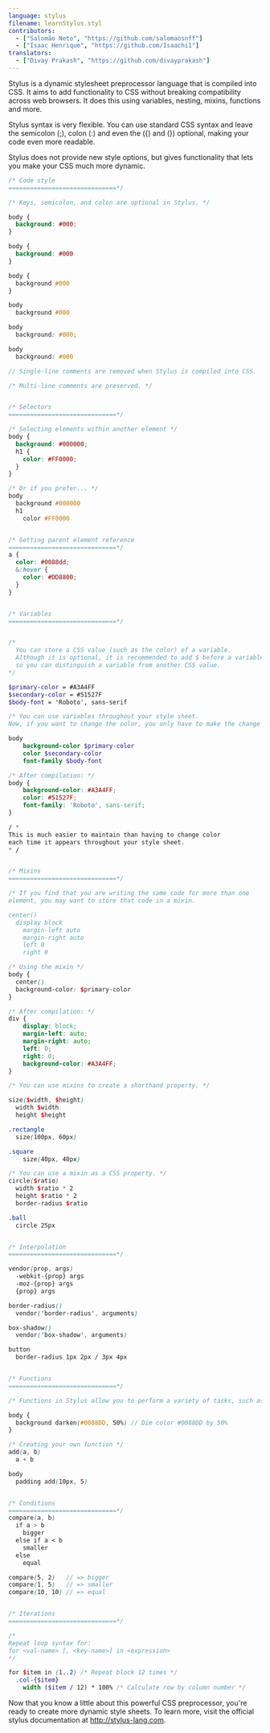 ```yaml
---
language: stylus
filename: learnStylus.styl
contributors:
  - ["Salomão Neto", "https://github.com/salomaosnff"]
  - ["Isaac Henrique", "https://github.com/Isaachi1"]
translators:
  - ["Divay Prakash", "https://github.com/divayprakash"]
---
```


Stylus is a dynamic stylesheet preprocessor language that is compiled into CSS. It aims to add functionality to CSS without breaking compatibility across web browsers.
It does this using variables, nesting, mixins, functions and more.

Stylus syntax is very flexible. You can use standard CSS syntax and leave the semicolon (;), colon (:) and even the ({) and (}) optional, making your code even more readable.

Stylus does not provide new style options, but gives functionality that lets you make your CSS much more dynamic.

```scss
/* Code style
==============================*/

/* Keys, semicolon, and colon are optional in Stylus. */

body {
  background: #000;
}

body {
  background: #000
}

body {
  background #000
}

body
  background #000

body
  background: #000;

body
  background: #000

// Single-line comments are removed when Stylus is compiled into CSS.

/* Multi-line comments are preserved. */


/* Selectors
==============================*/

/* Selecting elements within another element */
body {
  background: #000000;
  h1 {
    color: #FF0000;
  }
}

/* Or if you prefer... */
body
  background #000000
  h1
    color #FF0000


/* Getting parent element reference
==============================*/
a {
  color: #0088dd;
  &:hover {
    color: #DD8800;
  }
}


/* Variables
==============================*/


/*
  You can store a CSS value (such as the color) of a variable.
  Although it is optional, it is recommended to add $ before a variable name
  so you can distinguish a variable from another CSS value.
*/

$primary-color = #A3A4FF
$secondary-color = #51527F
$body-font = 'Roboto', sans-serif

/* You can use variables throughout your style sheet.
Now, if you want to change the color, you only have to make the change once. */

body
	background-color $primary-color
	color $secondary-color
	font-family $body-font

/* After compilation: */
body {
	background-color: #A3A4FF;
	color: #51527F;
	font-family: 'Roboto', sans-serif;
}

/ *
This is much easier to maintain than having to change color
each time it appears throughout your style sheet.
* /


/* Mixins
==============================*/

/* If you find that you are writing the same code for more than one
element, you may want to store that code in a mixin.

center()
  display block
	margin-left auto
	margin-right auto
	left 0
	right 0

/* Using the mixin */
body {
  center()
  background-color: $primary-color
}

/* After compilation: */
div {
	display: block;
	margin-left: auto;
	margin-right: auto;
	left: 0;
	right: 0;
	background-color: #A3A4FF;
}

/* You can use mixins to create a shorthand property. */

size($width, $height)
  width $width
  height $height

.rectangle
  size(100px, 60px)

.square
	size(40px, 40px)

/* You can use a mixin as a CSS property. */
circle($ratio)
  width $ratio * 2
  height $ratio * 2
  border-radius $ratio

.ball
  circle 25px


/* Interpolation
==============================*/

vendor(prop, args)
  -webkit-{prop} args
  -moz-{prop} args
  {prop} args

border-radius()
  vendor('border-radius', arguments)

box-shadow()
  vendor('box-shadow', arguments)

button
  border-radius 1px 2px / 3px 4px


/* Functions
==============================*/

/* Functions in Stylus allow you to perform a variety of tasks, such as recalling some data. */

body {
  background darken(#0088DD, 50%) // Dim color #0088DD by 50%
}

/* Creating your own function */
add(a, b)
  a + b

body
  padding add(10px, 5)


/* Conditions
==============================*/
compare(a, b)
  if a > b
    bigger
  else if a < b
    smaller
  else
    equal

compare(5, 2)   // => bigger
compare(1, 5)   // => smaller
compare(10, 10) // => equal


/* Iterations
==============================*/

/*
Repeat loop syntax for:
for <val-name> [, <key-name>] in <expression>
*/

for $item in (1..2) /* Repeat block 12 times */
  .col-{$item}
    width ($item / 12) * 100% /* Calculate row by column number */
```

Now that you know a little about this powerful CSS preprocessor, you're ready to create more dynamic style sheets. To learn more, visit the official stylus documentation at http://stylus-lang.com.
